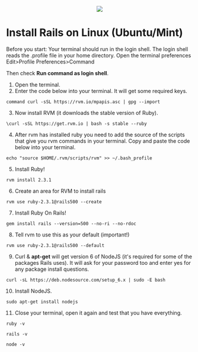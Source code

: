 <p align="center"><img src="https://github.com/coder-factory-academy/cf-guidline-css/blob/master/CFA.png"></p>

# Install Rails on Linux (Ubuntu/Mint)
Before you start: Your terminal should run in the login shell. The login shell reads the .profile file in your home directory. Open the terminal preferences Edit>Profile Preferences>Command

Then check **Run command as login shell**.

1. Open the terminal.
2. Enter the code below into your terminal. It will get some required keys.
```
command curl -sSL https://rvm.io/mpapis.asc | gpg --import
```
3. Now install RVM (it downloads the stable version of Ruby).
```
\curl -sSL https://get.rvm.io | bash -s stable --ruby
```
4. After rvm has installed ruby you need to add the source of the scripts that give you rvm commands in your terminal. Copy and paste the code below into your terminal.
```
echo "source $HOME/.rvm/scripts/rvm" >> ~/.bash_profile
```
5. Install Ruby!
```
rvm install 2.3.1
```
6. Create an area for RVM to install rails
```
rvm use ruby-2.3.1@rails500 --create
```
7. Install Ruby On Rails!
```
gem install rails --version=500 --no-ri --no-rdoc
```
8. Tell rvm to use this as your default (important!)
```
rvm use ruby-2.3.1@rails500 --default
```
9. Curl &  **apt-get** will get version 6 of NodeJS (it's required for some of the packages Rails uses). It will ask for your password too and enter yes for any package install questions.
```
curl -sL https://deb.nodesource.com/setup_6.x | sudo -E bash
```
10. Install NodeJS.
```
sudo apt-get install nodejs
```
11. Close your terminal, open it again and test that you have everything.
```
ruby -v
```
```
rails -v
```
```
node -v
```
